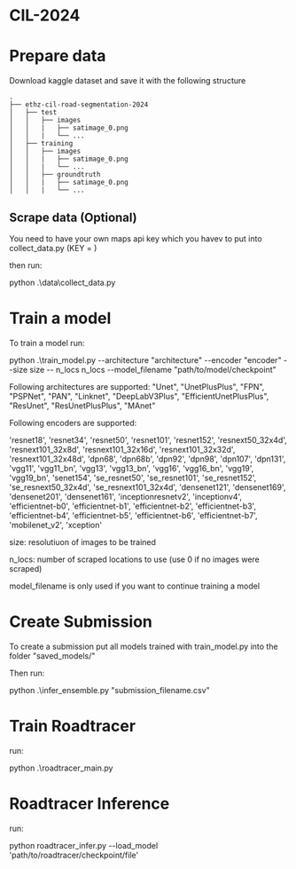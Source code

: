 # CIL-2024

# Prepare data
Download kaggle dataset and save it with the following structure 

```
.
├── ethz-cil-road-segmentation-2024
│   ├── test
│   │	├── images
│   │	|	├── satimage_0.png
│   │	|	└── ... 
│   ├── training
│   │	├── images
│   │	|	├── satimage_0.png
│   │	|	└── ... 
│   │	├── groundtruth
│   │	|	├── satimage_0.png
│   │	|	└── ... 
```


## Scrape data (Optional)
You need to have your own maps api key which you havev to put into collect_data.py (KEY = )

then run:

python .\data\collect_data.py
  

# Train a model
To train a model run:

python .\train_model.py --architecture "architecture" --encoder "encoder" --size size -- n_locs n_locs --model_filename "path/to/model/checkpoint"

Following architectures are supported:
"Unet", "UnetPlusPlus", "FPN", "PSPNet", "PAN", "Linknet", "DeepLabV3Plus", "EfficientUnetPlusPlus", "ResUnet", "ResUnetPlusPlus", "MAnet"

Following encoders are supported:

'resnet18',  'resnet34',  'resnet50',  'resnet101',  'resnet152',  'resnext50_32x4d',  'resnext101_32x8d',  'resnext101_32x16d', 'resnext101_32x32d',  'resnext101_32x48d',  'dpn68',  'dpn68b',  'dpn92',  'dpn98',  'dpn107',  'dpn131',  'vgg11',  'vgg11_bn', 'vgg13',  'vgg13_bn',  'vgg16',  'vgg16_bn',  'vgg19',  'vgg19_bn',  'senet154',  'se_resnet50',  'se_resnet101',  'se_resnet152',  'se_resnext50_32x4d',  'se_resnext101_32x4d',  'densenet121',  'densenet169',  'densenet201',  'densenet161',  'inceptionresnetv2',  'inceptionv4',  'efficientnet-b0',  'efficientnet-b1',  'efficientnet-b2',  'efficientnet-b3',  'efficientnet-b4',  'efficientnet-b5',  'efficientnet-b6',  'efficientnet-b7',  'mobilenet_v2',  'xception'

size: resolutiuon of images to be trained

n_locs: number of scraped locations to use (use 0 if no images were scraped)

model_filename is only used if you want to continue training a model

# Create Submission
To create a submission put all models trained with train_model.py into the folder "saved_models/"

Then run:

python .\infer_ensemble.py "submission_filename.csv"

# Train Roadtracer
run:

python .\roadtracer_main.py

# Roadtracer Inference
run:

python roadtracer_infer.py --load_model 'path/to/roadtracer/checkpoint/file'
